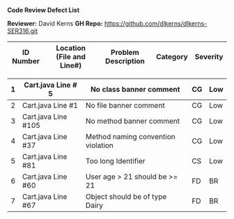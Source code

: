 **Code Review Defect List**

**Reviewer:** David Kerns
**GH Repo:** https://github.com/dlkerns/dlkerns-SER316.git

ID Number | Location (File and Line#) | Problem Description| Category | Severity 
----------|---------------------------|--------------------|----------|----------

1         | Cart.java Line # 5        | No class banner comment | CG   | Low
----------|---------------------------|--------------------|----------|----------
2         | Cart.java Line #1         | No file banner comment | CG   | Low
3         | Cart.java Line #105       | No method banner comment | CG   | Low
4         | Cart.java Line #37        | Method naming convention violation | CG |Low
5         | Cart.java Line #81        | Too long Identifier    | CS   | Low
6         | Cart.java Line #60        | User age > 21 should be >= 21 | FD | BR
7         | Cart.java Line #67        | Object should be of type Dairy | FD | BR